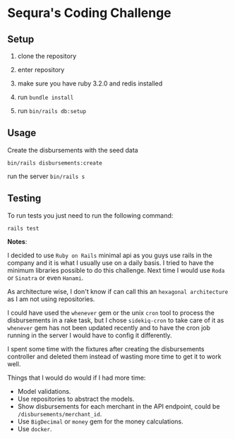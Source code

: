 # Sequra's Coding Challenge

## Setup

1. clone the repository

2. enter repository

3. make sure you have ruby 3.2.0 and redis installed

4. run `bundle install`

5. run `bin/rails db:setup`

## Usage

Create the disbursements with the seed data

```
bin/rails disbursements:create
```

run the server `bin/rails s`


## Testing

To run tests you just need to run the following command:

```
rails test
```

**Notes**:

I decided to use `Ruby on Rails` minimal api as you guys use rails in the company and it is what I usually use on a daily basis. I tried to have the minimum libraries possible to do this challenge. Next time I would use `Roda` or `Sinatra` or even `Hanami`.

As architecture wise, I don't know if can call this an `hexagonal architecture` as I am not using repositories.

I could have used the `whenever` gem or the unix `cron` tool to process the disbursements in a rake task, but I chose `sidekiq-cron` to take care of it as `whenever` gem has not been updated recently and to have the cron job running in the server I would have to config it differently.

I spent some time with the fixtures after creating the disbursements controller and deleted them instead of wasting more time to get it to work well.

Things that I would do would if I had more time:
  - Model validations.
  - Use repositories to abstract the models.
  - Show disbursements for each merchant in the API endpoint, could be `/disbursements/merchant_id`.
  - Use `BigDecimal` or `money` gem for the money calculations.
  - Use `docker`.
